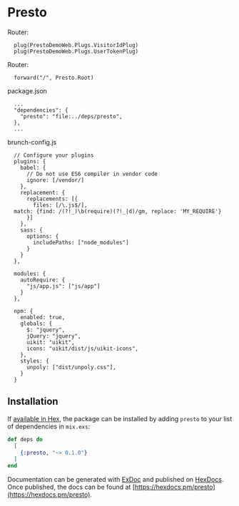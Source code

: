 # Presto

Router:
```
  plug(PrestoDemoWeb.Plugs.VisitorIdPlug)
  plug(PrestoDemoWeb.Plugs.UserTokenPlug)
```

Router:
```
  forward("/", Presto.Root)
```

package.json
```
  ...
  "dependencies": {
    "presto": "file:../deps/presto",
  },
  ...
```

brunch-config.js
```
  // Configure your plugins
  plugins: {
    babel: {
      // Do not use ES6 compiler in vendor code
      ignore: [/vendor/]
    },
    replacement: {
      replacements: [{
        files: [/\.js$/],
  match: {find: /(?!_)\b(require)(?!_|d)/gm, replace: 'MY_REQUIRE'}
      }]
    },
    sass: {
      options: {
        includePaths: ["node_modules"]
      }
    }
  },

  modules: {
    autoRequire: {
      "js/app.js": ["js/app"]
    }
  },

  npm: {
    enabled: true,
    globals: {
      $: "jquery",
      jQuery: "jquery",
      uikit: "uikit",
      icons: "uikit/dist/js/uikit-icons",
    },
    styles: {
      unpoly: ["dist/unpoly.css"],
    }
  }
```


## Installation

If [available in Hex](https://hex.pm/docs/publish), the package can be installed
by adding `presto` to your list of dependencies in `mix.exs`:

```elixir
def deps do
  [
    {:presto, "~> 0.1.0"}
  ]
end
```

Documentation can be generated with [ExDoc](https://github.com/elixir-lang/ex_doc)
and published on [HexDocs](https://hexdocs.pm). Once published, the docs can
be found at [https://hexdocs.pm/presto](https://hexdocs.pm/presto).



